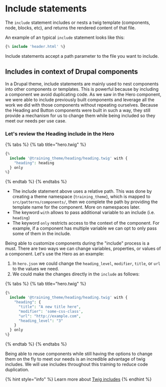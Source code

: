 # Include statements

The `include` statement includes or nests a twig template \(components, node, blocks, etc\), and returns the rendered content of that file.

An example of an typical `include` statement looks like this:

```php
{% include 'header.html' %}
```

Include statements accept a path parameter to the file you want to include.

## Includes in context of Drupal components

In a Drupal theme, include statements are mainly used to nest components into other components or templates. This is powerful because by including a component we avoid duplicating code. As we saw in the Hero component, we were able to include previously built components and leverage all the work we did with those components without repeating ourselves. Because the Heading and Button components were built in such a way, they still provide a mechanism for us to change them while being included so they meet our needs per use case.

### Let's review the Heading include in the Hero

{% tabs %}
{% tab title="hero.twig" %}
```php
{%
  include '@training_theme/heading/heading.twig' with {
    "heading": heading
  } only
%}
```
{% endtab %}
{% endtabs %}

* The include statement above uses a relative path.  This was done by creating a theme namespace \(`training_theme`\), which is mapped to `src/patterns/components/`, then we complete the path by providing the template name for the component.  More on namespaces later.
* The keyword `with` allows to pass additional variable to an include \(i.e. `heading`\)
* The keyword `only` restricts access to the context of the component.  For example, if a component has multiple variable we can opt to only pass some of them in the include.

Being able to customize components during the "include" process is a must. There are two ways we can change variables, properties, or values of a component.  Let's use the Hero as an example:

1. In `hero.json` we could change the `heading_level`, `modifier`, `title`, or `url` to the values we need. 
2. We could make the changes directly in the `include` as follows:

{% tabs %}
{% tab title="hero.twig" %}
```php
{%
  include '@training_theme/heading/heading.twig' with {
    "heading": {
      "title": "A new title here",
      "modifier": 'some-css-class',
      "url": "http://example.com",
      "heading_level": "3"
    }
  } only
%}
```
{% endtab %}
{% endtabs %}

Being able to reuse components while still having the options to change them on the fly to meet our needs is an incredible advantage of twig includes. We will use includes throughout this training to reduce code duplication.

{% hint style="info" %}
Learn more about [Twig includes](https://twig.symfony.com/doc/3.x/tags/include.html)
{% endhint %}

